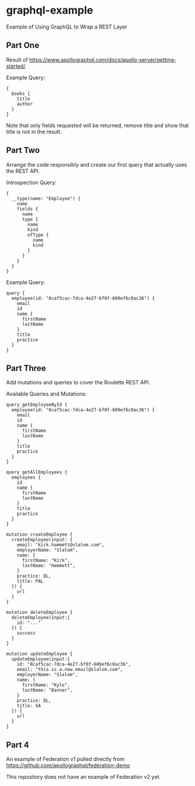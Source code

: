 # graphql-example
Example of Using GraphQL to Wrap a REST Layer

## Part One
Result of https://www.apollographql.com/docs/apollo-server/getting-started/

Example Query:
```
{
  books {
    title
    author
  }
}
```

Note that only fields requested will be returned, remove title and show that title is not in the result.

## Part Two
Arrange the code responsibly and create our first query that actually uses the REST API.

Introspection Query:
```
{
  __type(name: "Employee") {
    name
    fields {
      name
      type {
        name
        kind
        ofType {
          name
          kind
        }
      }
    }
  }
}
```

Example Query:
```
query {
  employee(id: "8caf5cac-7dca-4e27-bf0f-609ef6c0ac36") {
    email
    id
    name {
      firstName
      lastName
    }
    title
    practice
  }
}
```

## Part Three
Add mutations and queries to cover the Roulette REST API.

Available Queries and Mutations:
```
query getEmployeeById {
  employee(id: "8caf5cac-7dca-4e27-bf0f-609ef6c0ac36") {
    email
    id
    name {
      firstName
      lastName
    }
    title
    practice
  }
}

query getAllEmployees {
  employees {
    id
    name {
      firstName
      lastName
    }
    title
    practice
  }
}

mutation createEmployee {
  createEmployee(input: {
    email: "kirk.hammett@slalom.com",
    employerName: "Slalom",
    name: {
      firstName: "Kirk",
      lastName: "Hammett",
    }
    practice: DL,
    title: PAL
  }) {
    url
  }
}

mutation deleteEmployee {
  deleteEmployee(input:{
    id: "..."
  }) {
    success
  }
}

mutation updateEmployee {
  updateEmployee(input:{
    id: "8caf5cac-7dca-4e27-bf0f-609ef6c0ac36",
    email: "this.is.a.new.email@slalom.com",
    employerName: "Slalom",
    name: {
      firstName: "Kyle",
      lastName: "Banner",
    }
    practice: DL,
    title: SA
  }) {
    url
  }
}
```

## Part 4

An example of Federation v1 pulled directly from https://github.com/apollographql/federation-demo

This repository does not have an example of Federation v2 yet.
